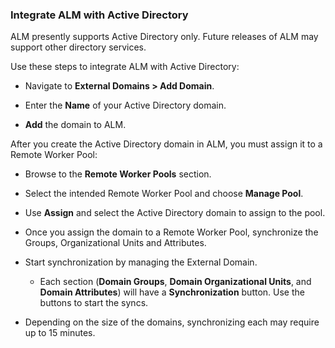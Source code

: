 ﻿[title]: # (Integrate ALM with Active Directory)
[tags]: # (Account Lifecycle Manager,ALM,)
[priority]: # (5315)

### Integrate ALM with Active Directory

ALM presently supports Active Directory only. Future releases of ALM may support other directory services.

Use these steps to integrate ALM with Active Directory:

* Navigate to **External Domains \> Add Domain**.

* Enter the **Name** of your Active Directory domain.

* **Add** the domain to ALM.

After you create the Active Directory domain in ALM, you must assign it to a Remote Worker Pool:

* Browse to the **Remote Worker Pools** section.

* Select the intended Remote Worker Pool and choose **Manage Pool**.

* Use **Assign** and select the Active Directory domain to assign to the pool.

* Once you assign the domain to a Remote Worker Pool, synchronize the Groups, Organizational Units and Attributes.

* Start synchronization by managing the External Domain.

  * Each section (**Domain Groups**, **Domain Organizational Units**, and **Domain Attributes**) will have a **Synchronization** button. Use the buttons to start the syncs.

* Depending on the size of the domains, synchronizing each may require up to 15 minutes.

